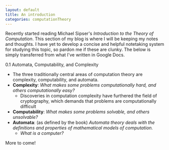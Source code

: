 ```yaml
---
layout: default
title: An introduction
categories: computationTheory
---
```

Recently started reading Michael Sipser's <i>Introduction to the Theory of Computation</i>. This section of my blog is where I will be keeping my notes and thoughts. I have yet to develop a concise and helpful notetaking system for studying this topic, so pardon me if these are clunky. The below is simply transferred from what I've written in Google Docs.

0.1 Automata, Computability, and Complexity
* The three traditionally central areas of computation theory are complexity, computability, and automata.
* <b>Complexity</b>: <i>What makes some problems computationally hard, and others computationally easy?</i>
    * Discoveries in computation complexity have furthered the field of cryptography, which demands that problems are computationally difficult
* <b>Computability</b>: <i>What makes some problems solvable, and others unsolvable?</i>
* <b>Automata</b>: (as defined by the book) <i>Automata theory deals with the definitions and properties of mathematical models of computation.</i>
    * <i>What is a computer?</i>

More to come!